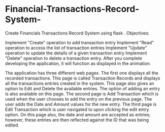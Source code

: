 # Financial-Transactions-Record-System-
Create Financials Transactions Record System using flask .
Objectives:

Implement "Create" operation to add transaction entry Implement "Read" operation to access the list of transaction entries Implement "Update" operation to update the details of a given transaction entry Implement "Delete" operation to delete a transaction entry. After you complete developing the application, it will function as displayed in the animation.

The application has three different web pages. The first one displays all the recorded transactions. This page is called Transaction Records and displays all the transactions entries created in the system. This page also gives an option to Edit and Delete the available entries. The option of adding an entry is also available on this page. The second page is Add Transaction which is used when the user chooses to add the entry on the previous page. The user adds the Date and Amount values for the new entry. The third page is Edit Transaction which is user navigated to upon clicking the edit entry option. On this page also, the date and amount are accepted as entries; however, these entries are then reflected against the ID that was being edited.
